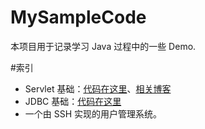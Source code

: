 # MySampleCode
本项目用于记录学习 Java 过程中的一些 Demo.

#索引
- Servlet 基础：[代码在这里](https://github.com/Kexin-Li/MySampleCode/tree/master/ServletDemo)、[相关博客](http://likexin.org/)
- JDBC 基础：[代码在这里](https://github.com/Kexin-Li/MySampleCode/tree/master/JDBCDemo)
- 一个由 SSH 实现的用户管理系统。
